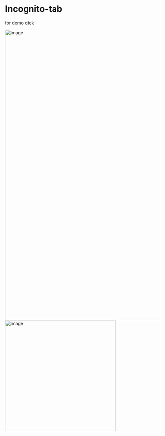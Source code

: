 # Incognito-tab

for demo [click](https://skrajup.github.io/Incognito-tab/)

<img width="945" alt="image" src="https://user-images.githubusercontent.com/95043790/166132409-1a8abe9c-2f3f-4de1-81ed-8ad3922cec18.png">

<img width="360" alt="image" src="https://user-images.githubusercontent.com/95043790/166132432-2ade9738-3789-4b23-9e1f-8469d8d9f03b.png">
